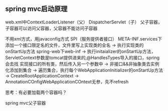 ## spring mvc启动原理
web.xml中ContextLoaderListener（父）
DispatcherServlet（子）
父子容器，子容器可以访问父容器，父容器不能访问子容器


不用xml方式，用javaconfig方式
SPI（服务提供者接口）
META-INF.services下添加一个接口限定名的文件，文件里写上实现类的全名 -> 执行实现类的onStartUp方法
spring-web下web-inf -> 执行initaializer的onStartUp方法，ServletContext参数是tomcat提供进来的,@HandlesTypes导入的接口，spring会去找
实现接口的所有类，然后传入另一个参数中 -> 非接口&&非抽象类去实例化添加到集合 -> 遍历集合，执行每个WebApplicationInitializer的onStartUp方法
-> CreateRootApplicationContext -> AnnotationCOnfigWebApplicationCOntext无参，先不refresh

思考：有必要加载两个容器吗？








spring mvc父子容器